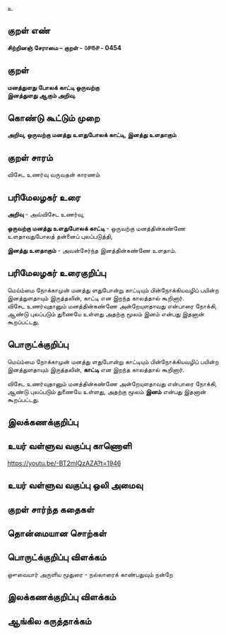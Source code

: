 உ

## குறள் எண் 

**சிற்றினஞ் சேராமை – குறள் - ௦௪௫௪ - 0454**  

## குறள் 

**மனத்துளது போலக் காட்டி ஒருவற்கு  
இனத்துளது ஆகும் அறிவு.**

## கொண்டு கூட்டும் முறை

**அறிவு, ஒருவற்கு மனத்து உளதுபோலக் காட்டி, இனத்து உளதாகும்**

## குறள் சாரம் 

விசேட உணர்வு வருவதன் காரணம்   

## பரிமேலழகர் உரை

**அறிவு** - அவ்விசேட உணர்வு,  

**ஒருவற்கு மனத்து உளதுபோலக் காட்டி** - ஒருவற்கு மனத்தின்கண்ணே உளதாவதுபோலத் தன்னைப் புலப்படுத்தி,  

**இனத்து உளதாகும்** - அவன்சேர்ந்த இனத்தின்கண்ணே உளதாம். 

## பரிமேலழகர் உரைகுறிப்பு   

மெய்ம்மை நோக்காமுன் மனத்து ளதுபோன்று காட்டியும் பின்நோக்கியவழிப் பயின்ற இனத்துளதாயும் இருத்தலின், காட்டி என இறந்த காலத்தால் கூறினார்.  
விசேட உணர்வுதானும் மனத்தின்கண்ணே அன்றேயுளதாவது என்பாரை நோக்கி, ஆண்டு புலப்படும் துணையே உள்ளது அதற்கு மூலம் இனம் என்பது இதனான் கூறப்பட்டது.      
## பொருட்க்குறிப்பு 

மெய்ம்மை நோக்காமுன் மனத்து ளதுபோன்று காட்டியும் பின்நோக்கியவழிப் பயின்ற இனத்துளதாயும் இருத்தலின், **காட்டி** என இறந்த காலத்தால் கூறினார்.  

விசேட உணர்வுதானும் மனத்தின்கண்ணே அன்றேயுளதாவது என்பாரை நோக்கி, ஆண்டு புலப்படும் துணையே உள்ளது, அதற்கு மூலம் **இனம்** என்பது இதனான் கூறப்பட்டது.    

## இலக்கணக்குறிப்பு  


## உயர் வள்ளுவ வகுப்பு காணொளி

https://youtu.be/-BT2mlQzAZA?t=1946

## உயர் வள்ளுவ வகுப்பு ஒலி அமைவு 

 
## குறள் சார்ந்த கதைகள் 


## தொன்மையான சொற்கள்


## பொருட்க்குறிப்பு விளக்கம்
  
ஔவையார் அருளிய மூதுரை - நல்லாரைக் காண்பதுவும் நன்றே  

## இலக்கணக்குறிப்பு விளக்கம்


## ஆங்கில கருத்தாக்கம் 


